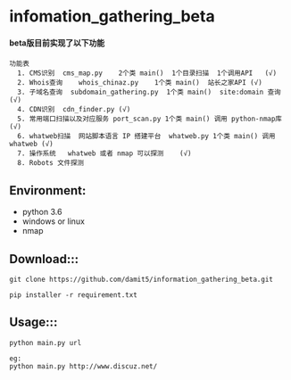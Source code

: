# infomation_gathering_beta

#### beta版目前实现了以下功能
```
功能表
  1. CMS识别  cms_map.py    2个类 main()  1个目录扫描  1个调用API   (√)
  2. Whois查询    whois_chinaz.py    1个类 main()  站长之家API (√)
  3. 子域名查询  subdomain_gathering.py  1个类 main()  site:domain 查询 (√)
  4. CDN识别  cdn_finder.py (√)
  5. 常用端口扫描以及对应服务 port_scan.py 1个类 main() 调用 python-nmap库(√)
  6. whatweb扫描  网站脚本语言 IP 搭建平台  whatweb.py 1个类 main() 调用whatweb (√)
  7. 操作系统   whatweb 或者 nmap 可以探测    (√)
  8. Robots 文件探测
```
## Environment:
* python 3.6
* windows or linux
* nmap

## Download:::
```
git clone https://github.com/damit5/information_gathering_beta.git

pip installer -r requirement.txt
```

## Usage:::
```
python main.py url

eg:
python main.py http://www.discuz.net/
```
